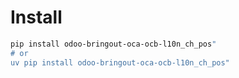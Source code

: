 # Install

```bash
pip install odoo-bringout-oca-ocb-l10n_ch_pos"
# or
uv pip install odoo-bringout-oca-ocb-l10n_ch_pos"
```
